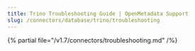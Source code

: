 ```yaml
---
title: Trino Troubleshooting Guide | OpenMetadata Support
slug: /connectors/database/trino/troubleshooting
---
```


{% partial file="/v1.7/connectors/troubleshooting.md" /%}
